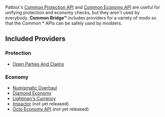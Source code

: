 Patbox's [Common Protection API](https://github.com/Patbox/common-protection-api) and [Common Economy API](https://github.com/Patbox/common-economy-api) are useful for unifying protection and economy checks, but they aren't used by everybody. **Common Bridge™** includes providers for a variety of mods so that the Common \* APIs can be safely used by modders.

## Included Providers
### Protection
- [Open Parties And Claims](https://modrinth.com/mod/open-parties-and-claims)
### Economy
- [Numismatic Overhaul](https://modrinth.com/mod/numismatic-overhaul)
- [Diamond Economy](https://modrinth.com/mod/diamond-economy)
- [Lightman's Currency](https://modrinth.com/mod/lightmans-currency/)
- [Impactor](https://modrinth.com/mod/impactor) (not yet released)
- [Octo Economy API](https://github.com/ExcessiveAmountsOfZombies/OctoEconomyApi/) (not yet released)
